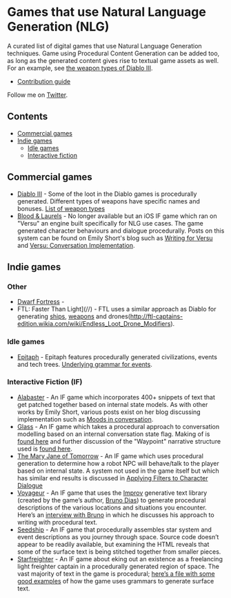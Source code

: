 # Games that use Natural Language Generation (NLG)
A curated list of digital games that use Natural Language Generation techniques. Game using Procedural Content Generation can be added too, as long as the generated content gives rise to textual game assets as well. For an example, see [the weapon types of Diablo III](https://diablo.gamepedia.com/List_of_Affixes).

- [Contribution guide](contributing.md)

Follow me on [Twitter](https://twitter.com/jd7h).

## Contents

- [Commercial games](#commercial-games)
- [Indie games](#indie-games)
  - [Idle games](#idle-games)
  - [Interactive fiction](#interactive-fiction)

## Commercial games
- [Diablo III](//diablo3.com) - Some of the loot in the Diablo games is procedurally generated. Different types of weapons have specific names and bonuses. [List of weapon types](https://diablo.gamepedia.com/List_of_Affixes)
- [Blood & Laurels](https://versu.com/2014/05/28/blood-laurels/) - No longer available but an iOS IF game which ran on "Versu" an engine built specifically for NLG use cases. The game generated character behaviours and dialogue procedurally. Posts on this system can be found on Emily Short's blog such as [Writing for Versu](https://emshort.blog/2017/05/18/mailbag-writing-for-versu/) and [Versu: Conversation Implementation](https://emshort.blog/2013/02/26/versu-conversation-implementation/).

## Indie games
### Other
- [Dwarf Fortress](http://www.bay12games.com/dwarves/) -
- FTL: Faster Than Light](//) - FTL uses a similar approach as Diablo for generating [ships](http://ftl-captains-edition.wikia.com/wiki/Endless_Loot_Ship_Modifiers), [weapons](http://ftl-captains-edition.wikia.com/wiki/Endless_Loot_Weapon_Modifiers) and drones(http://ftl-captains-edition.wikia.com/wiki/Endless_Loot_Drone_Modifiers).

### Idle games
- [Epitaph](https://mkremins.itch.io/epitaph) - Epitaph features procedurally generated civilizations, events and tech trees. [Underlying grammar for events](https://github.com/mkremins/epitaph/blob/master/src/epitaph/events.cljs).

### Interactive Fiction (IF)
- [Alabaster](http://emshort.home.mindspring.com/Alabaster/) - An IF game which incorporates 400+ snippets of text that get patched together based on internal state models. As with other works by Emily Short, various posts exist on her blog discussing implementation such as [Moods in conversation](https://emshort.blog/2009/12/10/moods-in-conversation/).
- [Glass](http://inform7.com/learn/eg/glass/index.html) - An IF game which takes a procedural approach to conversation modelling based on an internal conversation state flag. Making of is [found here](http://inform7.com/learn/eg/glass/Overview.html) and further discussion of the "Waypoint" narrative structure used is [found here](https://emshort.blog/2016/04/12/beyond-branching-quality-based-and-salience-based-narrative-structures/).
- [The Mary Jane of Tomorrow](http://ifdb.tads.org/viewgame?id=27ztb4iulm9l7sqe) - An IF game which uses procedural generation to determine how a robot NPC will behave/talk to the player based on internal state. A system not used in the game itself but which has similar end results is discussed in [Applying Filters to Character Dialogue](https://emshort.blog/2018/05/08/mailbag-applying-filters-to-character-dialogue/)
- [Voyageur](https://voyageur.space/) - An IF game that uses the [Improv](https://github.com/sequitur/improv) generative text library (created by the game’s author, [Bruno Dias](https://twitter.com/notbrunoagain)) to generate procedural descriptions of the various locations and situations you encounter. Here’s an [interview with Bruno](https://ifsff.wordpress.com/2016/06/17/interview-bruno-dias-on-voyageur-and-procedural-generation/) in which he discusses his approach to writing with procedural text.
- [Seedship](http://philome.la/johnayliff/seedship) - An IF game that procedurally assembles star system and event descriptions as you journey through space. Source code doesn’t appear to be readily available, but examining the HTML reveals that some of the surface text is being stitched together from smaller pieces.
- [Starfreighter](https://mkremins.itch.io/starfreighter) - An IF game about eking out an existence as a freelancing light freighter captain in a procedurally generated region of space. The vast majority of text in the game is procedural; [here’s a file with some good examples](https://github.com/mkremins/starfreighter/blob/master/src/starfreighter/cards/port.cljs) of how the game uses grammars to generate surface text.
